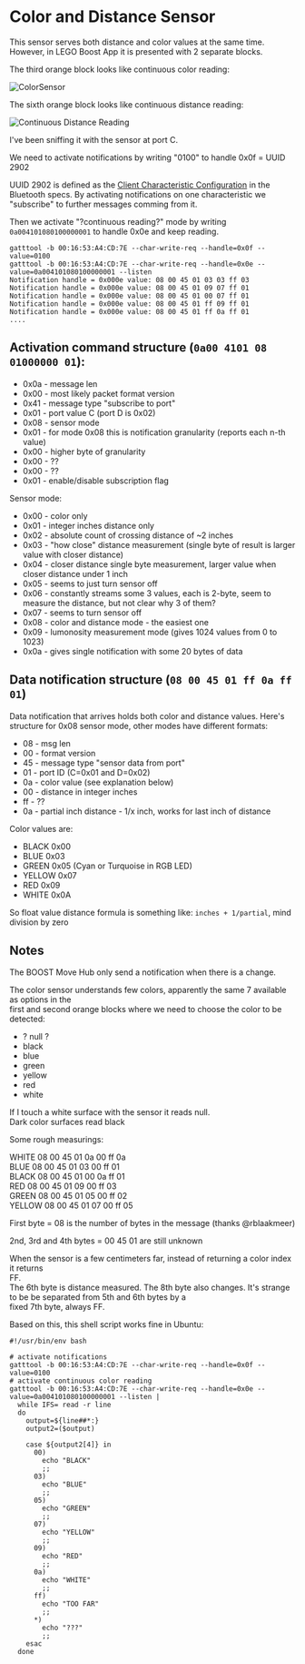 # Color and Distance Sensor

This sensor serves both distance and color values at the same time. However, in LEGO Boost App it is presented with 2 separate blocks.

The third orange block looks like continuous color reading:

![ColorSensor](https://github.com/JorgePe/BOOSTreveng/blob/master/LEGO_BOOST_App_blocks/ColorSensor_continuous.png)

The sixth orange block looks like continuous distance reading:

![Continuous Distance Reading](https://github.com/JorgePe/BOOSTreveng/blob/master/LEGO_BOOST_App_blocks/DistanceSensor_continuous.png)


I've been sniffing it with the sensor at port C.


We need to activate notifications by writing "0100" to handle 0x0f = UUID 2902

UUID 2902 is defined as the [Client Characteristic Configuration](https://www.bluetooth.com/specifications/gatt/viewer?attributeXmlFile=org.bluetooth.descriptor.gatt.client_characteristic_configuration.xml) in the
Bluetooth specs. By activating notifications on one characteristic we "subscribe" to further messages comming
from it.

Then we activate "?continuous reading?" mode by writing `0a004101080100000001` to handle 0x0e and keep reading.

```
gatttool -b 00:16:53:A4:CD:7E --char-write-req --handle=0x0f --value=0100
gatttool -b 00:16:53:A4:CD:7E --char-write-req --handle=0x0e --value=0a004101080100000001 --listen
Notification handle = 0x000e value: 08 00 45 01 03 03 ff 03 
Notification handle = 0x000e value: 08 00 45 01 09 07 ff 01 
Notification handle = 0x000e value: 08 00 45 01 00 07 ff 01 
Notification handle = 0x000e value: 08 00 45 01 ff 09 ff 01 
Notification handle = 0x000e value: 08 00 45 01 ff 0a ff 01 
....
```

## Activation command structure (`0a00 4101 08 01000000 01`):

- 0x0a - message len
- 0x00 - most likely packet format version
- 0x41 - message type "subscribe to port"
- 0x01 - port value C (port D is 0x02)
- 0x08 - sensor mode
- 0x01 - for mode 0x08 this is notification granularity (reports each n-th value)
- 0x00 - higher byte of granularity
- 0x00 - ?? 
- 0x00 - ??
- 0x01 - enable/disable subscription flag

Sensor mode:
- 0x00 - color only
- 0x01 - integer inches distance only
- 0x02 - absolute count of crossing distance of ~2 inches
- 0x03 - "how close" distance measurement (single byte of result is larger value with closer distance)
- 0x04 - closer distance single byte measurement, larger value when closer distance under 1 inch
- 0x05 - seems to just turn sensor off
- 0x06 - constantly streams some 3 values, each is 2-byte, seem to measure the distance, but not clear why 3 of them?
- 0x07 - seems to turn sensor off
- 0x08 - color and distance mode - the easiest one
- 0x09 - lumonosity measurement mode (gives 1024 values from 0 to 1023)
- 0x0a - gives single notification with some 20 bytes of data


## Data notification structure (`08 00 45 01 ff 0a ff 01`)

Data notification that arrives holds both color and distance values. Here's structure for 0x08 sensor mode, other modes have different formats:

- 08 - msg len
- 00 - format version
- 45 - message type "sensor data from port"
- 01 - port ID (C=0x01 and D=0x02)
- 0a - color value (see explanation below)
- 00 - distance in integer inches
- ff - ??
- 0a - partial inch distance - 1/x inch, works for last inch of distance

Color values are:

- BLACK  0x00
- BLUE   0x03
- GREEN  0x05 (Cyan or Turquoise in RGB LED)
- YELLOW 0x07
- RED    0x09
- WHITE  0x0A

So float value distance formula is something like: `inches + 1/partial`, mind division by zero

## Notes

   The BOOST Move Hub only send a notification when there is a change.  

   The color sensor understands few colors, apparently the same 7 available as options in the  
   first and second orange blocks where we need to choose the color to be detected:
   - ? null ?
   - black
   - blue
   - green
   - yellow
   - red
   - white
   
   If I touch a white surface with the sensor it reads null.  
   Dark color surfaces read black  
   
   Some rough measurings:
   
   WHITE              08 00 45 01 0a 00 ff 0a  
   BLUE               08 00 45 01 03 00 ff 01  
   BLACK              08 00 45 01 00 0a ff 01  
   RED                08 00 45 01 09 00 ff 03  
   GREEN              08 00 45 01 05 00 ff 02  
   YELLOW             08 00 45 01 07 00 ff 05  


First byte = 08 is the number of bytes in the message (thanks @rblaakmeer)

2nd, 3rd and 4th bytes = 00 45 01 are still unknown


   When the sensor is a few centimeters far, instead of returning a color index it returns  
   FF.  
   The 6th byte is distance measured.
   The 8th byte also changes. It's strange to be be separated from 5th and 6th bytes by a  
   fixed 7th byte, always FF.
   
Based on this, this shell script works fine in Ubuntu:

```
#!/usr/bin/env bash

# activate notifications
gatttool -b 00:16:53:A4:CD:7E --char-write-req --handle=0x0f --value=0100
# activate continuous color reading
gatttool -b 00:16:53:A4:CD:7E --char-write-req --handle=0x0e --value=0a004101080100000001 --listen | 
  while IFS= read -r line
  do 
    output=${line##*:}
    output2=($output)

    case ${output2[4]} in
      00)
        echo "BLACK"
        ;;
      03)
        echo "BLUE"
        ;;
      05)
        echo "GREEN"
        ;;
      07)
        echo "YELLOW"
        ;;
      09)
        echo "RED"
        ;;
      0a)
        echo "WHITE"
        ;;
      ff)
        echo "TOO FAR"
        ;;
      *)
        echo "???"
        ;;
    esac
  done
```
